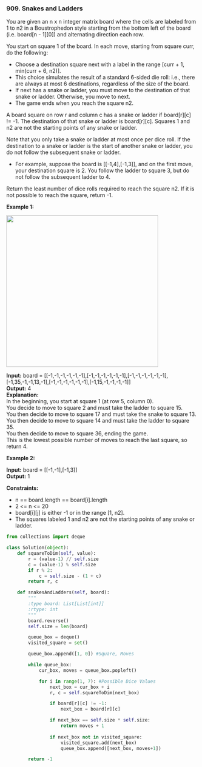 ### 909. Snakes and Ladders

You are given an n x n integer matrix board where the cells are labeled from 1 to n2 in a Boustrophedon style starting from the bottom left of the board (i.e. board[n - 1][0]) and alternating direction each row.

You start on square 1 of the board. In each move, starting from square curr, do the following:

* Choose a destination square next with a label in the range [curr + 1, min(curr + 6, n2)].  
* This choice simulates the result of a standard 6-sided die roll: i.e., there are always at most 6 destinations, regardless of the size of the board.
* If next has a snake or ladder, you must move to the destination of that snake or ladder. Otherwise, you move to next.
* The game ends when you reach the square n2.  

A board square on row r and column c has a snake or ladder if board[r][c] != -1. The destination of that snake or ladder is board[r][c]. Squares 1 and n2 are not the starting points of any snake or ladder.

Note that you only take a snake or ladder at most once per dice roll. If the destination to a snake or ladder is the start of another snake or ladder, you do not follow the subsequent snake or ladder.

* For example, suppose the board is [[-1,4],[-1,3]], and on the first move, your destination square is 2. You follow the ladder to square 3, but do not follow the subsequent ladder to 4.  

Return the least number of dice rolls required to reach the square n2. If it is not possible to reach the square, return -1.


**Example 1:**

<img src="https://assets.leetcode.com/uploads/2018/09/23/snakes.png" width="400">

**Input:** board = [[-1,-1,-1,-1,-1,-1],[-1,-1,-1,-1,-1,-1],[-1,-1,-1,-1,-1,-1],[-1,35,-1,-1,13,-1],[-1,-1,-1,-1,-1,-1],[-1,15,-1,-1,-1,-1]]  
**Output:** 4  
**Explanation:**   
In the beginning, you start at square 1 (at row 5, column 0).  
You decide to move to square 2 and must take the ladder to square 15.  
You then decide to move to square 17 and must take the snake to square 13.  
You then decide to move to square 14 and must take the ladder to square 35.  
You then decide to move to square 36, ending the game.  
This is the lowest possible number of moves to reach the last square, so return 4.

**Example 2:**

**Input:** board = [[-1,-1],[-1,3]]  
**Output:** 1
 

**Constraints:**

* n == board.length == board[i].length
* 2 <= n <= 20
* board[i][j] is either -1 or in the range [1, n2].
* The squares labeled 1 and n2 are not the starting points of any snake or ladder.

```python
from collections import deque

class Solution(object):
    def squareToDim(self, value):
        r = (value-1) // self.size
        c = (value-1) % self.size
        if r % 2:
            c = self.size - (1 + c)
        return r, c

    def snakesAndLadders(self, board):
        """
        :type board: List[List[int]]
        :rtype: int
        """
        board.reverse()
        self.size = len(board)

        queue_box = deque()
        visited_square = set()

        queue_box.append([1, 0]) #Square, Moves

        while queue_box:
            cur_box, moves = queue_box.popleft()

            for i in range(1, 7): #Possible Dice Values 
                next_box = cur_box + i
                r, c = self.squareToDim(next_box)

                if board[r][c] != -1:
                    next_box = board[r][c]

                if next_box == self.size * self.size:
                    return moves + 1
                
                if next_box not in visited_square:
                    visited_square.add(next_box)
                    queue_box.append([next_box, moves+1])

        return -1
```